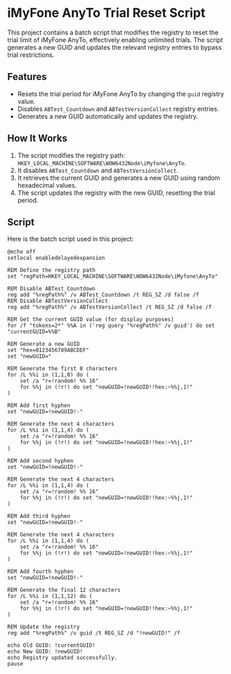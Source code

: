# iMyFone AnyTo Trial Reset Script

This project contains a batch script that modifies the registry to reset the trial limit of iMyFone AnyTo, effectively enabling unlimited trials. The script generates a new GUID and updates the relevant registry entries to bypass trial restrictions.

## Features
- Resets the trial period for iMyFone AnyTo by changing the `guid` registry value.
- Disables `ABTest_Countdown` and `ABTestVersionCollect` registry entries.
- Generates a new GUID automatically and updates the registry.

## How It Works
1. The script modifies the registry path:  
   `HKEY_LOCAL_MACHINE\SOFTWARE\WOW6432Node\iMyfone\AnyTo`.
2. It disables `ABTest_Countdown` and `ABTestVersionCollect`.
3. It retrieves the current GUID and generates a new GUID using random hexadecimal values.
4. The script updates the registry with the new GUID, resetting the trial period.

## Script
Here is the batch script used in this project:

```batch
@echo off
setlocal enabledelayedexpansion

REM Define the registry path
set "regPath=HKEY_LOCAL_MACHINE\SOFTWARE\WOW6432Node\iMyfone\AnyTo"

REM Disable ABTest_Countdown
reg add "%regPath%" /v ABTest_Countdown /t REG_SZ /d false /f
REM Disable ABTestVersionCollect
reg add "%regPath%" /v ABTestVersionCollect /t REG_SZ /d false /f

REM Get the current GUID value (for display purposes)
for /f "tokens=2*" %%A in ('reg query "%regPath%" /v guid') do set "currentGUID=%%B"

REM Generate a new GUID
set "hex=0123456789ABCDEF"
set "newGUID="

REM Generate the first 8 characters
for /L %%i in (1,1,8) do (
    set /a "r=!random! %% 16"
    for %%j in (!r!) do set "newGUID=!newGUID!!hex:~%%j,1!"
)

REM Add first hyphen
set "newGUID=!newGUID!-"

REM Generate the next 4 characters
for /L %%i in (1,1,4) do (
    set /a "r=!random! %% 16"
    for %%j in (!r!) do set "newGUID=!newGUID!!hex:~%%j,1!"
)

REM Add second hyphen
set "newGUID=!newGUID!-"

REM Generate the next 4 characters
for /L %%i in (1,1,4) do (
    set /a "r=!random! %% 16"
    for %%j in (!r!) do set "newGUID=!newGUID!!hex:~%%j,1!"
)

REM Add third hyphen
set "newGUID=!newGUID!-"

REM Generate the next 4 characters
for /L %%i in (1,1,4) do (
    set /a "r=!random! %% 16"
    for %%j in (!r!) do set "newGUID=!newGUID!!hex:~%%j,1!"
)

REM Add fourth hyphen
set "newGUID=!newGUID!-"

REM Generate the final 12 characters
for /L %%i in (1,1,12) do (
    set /a "r=!random! %% 16"
    for %%j in (!r!) do set "newGUID=!newGUID!!hex:~%%j,1!"
)

REM Update the registry
reg add "%regPath%" /v guid /t REG_SZ /d "!newGUID!" /f

echo Old GUID: !currentGUID!
echo New GUID: !newGUID!
echo Registry updated successfully.
pause

